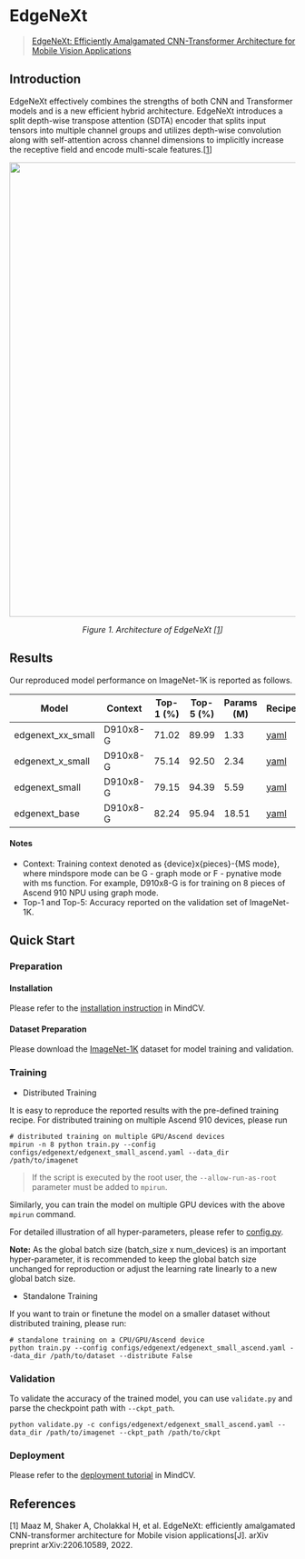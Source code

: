# EdgeNeXt

> [EdgeNeXt: Efficiently Amalgamated CNN-Transformer Architecture for Mobile Vision Applications](https://arxiv.org/abs/2206.10589)

## Introduction

EdgeNeXt effectively combines the strengths of both CNN and Transformer models and is a
new efficient hybrid architecture. EdgeNeXt introduces a split depth-wise transpose
attention (SDTA) encoder that splits input tensors into multiple channel groups and
utilizes depth-wise convolution along with self-attention across channel dimensions
to implicitly increase the receptive field and encode multi-scale features.[[1](#references)]

<p align="center">
  <img src="https://user-images.githubusercontent.com/52945530/210045582-d31f832d-22e0-47bd-927f-74cf2daed91a.png" width=800 />
</p>
<p align="center">
  <em>Figure 1. Architecture of EdgeNeXt [<a href="#references">1</a>] </em>
</p>

## Results

Our reproduced model performance on ImageNet-1K is reported as follows.

<div align="center">

| Model          | Context  | Top-1 (%) | Top-5 (%) | Params (M) | Recipe                                                                                                | Download                                                                              |
|----------------|----------|-----------|-----------|------------|-------------------------------------------------------------------------------------------------------|---------------------------------------------------------------------------------------|
| edgenext_xx_small | D910x8-G | 71.02     | 89.99     | 1.33       | [yaml](https://github.com/mindspore-lab/mindcv/blob/main/configs/edgenext/edgenext_xx_small_ascend.yaml) | [weights](https://download.mindspore.cn/toolkits/mindcv/edgenext/edgenext_xx_small-afc971fb.ckpt) |
| edgenext_x_small | D910x8-G | 75.14     | 92.50     | 2.34       | [yaml](https://github.com/mindspore-lab/mindcv/blob/main/configs/edgenext/edgenext_x_small_ascend.yaml) | [weights](https://download.mindspore.cn/toolkits/mindcv/edgenext/edgenext_x_small-a200c6fc.ckpt) |
| edgenext_small | D910x8-G | 79.15     | 94.39     | 5.59       | [yaml](https://github.com/mindspore-lab/mindcv/blob/main/configs/edgenext/edgenext_small_ascend.yaml) | [weights](https://download.mindspore.cn/toolkits/mindcv/edgenext/edgenext_small-f530c372.ckpt) |
| edgenext_base | D910x8-G | 82.24     | 95.94     | 18.51       | [yaml](https://github.com/mindspore-lab/mindcv/blob/main/configs/edgenext/edgenext_base_ascend.yaml) | [weights](https://download.mindspore.cn/toolkits/mindcv/edgenext/edgenext_base-4335e9dc.ckpt) |

</div>

#### Notes

- Context: Training context denoted as {device}x{pieces}-{MS mode}, where mindspore mode can be G - graph mode or F - pynative mode with ms function. For example, D910x8-G is for training on 8 pieces of Ascend 910 NPU using graph mode.
- Top-1 and Top-5: Accuracy reported on the validation set of ImageNet-1K.

## Quick Start

### Preparation

#### Installation

Please refer to the [installation instruction](https://github.com/mindspore-lab/mindcv#installation) in MindCV.

#### Dataset Preparation

Please download the [ImageNet-1K](https://www.image-net.org/challenges/LSVRC/2012/index.php) dataset for model training and validation.

### Training

* Distributed Training

It is easy to reproduce the reported results with the pre-defined training recipe. For distributed training on multiple Ascend 910 devices, please run

```shell
# distributed training on multiple GPU/Ascend devices
mpirun -n 8 python train.py --config configs/edgenext/edgenext_small_ascend.yaml --data_dir /path/to/imagenet
```
> If the script is executed by the root user, the `--allow-run-as-root` parameter must be added to `mpirun`.

Similarly, you can train the model on multiple GPU devices with the above `mpirun` command.

For detailed illustration of all hyper-parameters, please refer to [config.py](https://github.com/mindspore-lab/mindcv/blob/main/config.py).

**Note:**  As the global batch size  (batch_size x num_devices) is an important hyper-parameter, it is recommended to keep the global batch size unchanged for reproduction or adjust the learning rate linearly to a new global batch size.

* Standalone Training

If you want to train or finetune the model on a smaller dataset without distributed training, please run:

```shell
# standalone training on a CPU/GPU/Ascend device
python train.py --config configs/edgenext/edgenext_small_ascend.yaml --data_dir /path/to/dataset --distribute False
```

### Validation

To validate the accuracy of the trained model, you can use `validate.py` and parse the checkpoint path with `--ckpt_path`.

```
python validate.py -c configs/edgenext/edgenext_small_ascend.yaml --data_dir /path/to/imagenet --ckpt_path /path/to/ckpt
```

### Deployment

Please refer to the [deployment tutorial](https://github.com/mindspore-lab/mindcv/blob/main/tutorials/deployment.md) in MindCV.

## References

<!--- Guideline: Citation format should follow GB/T 7714. -->
[1] Maaz M, Shaker A, Cholakkal H, et al. EdgeNeXt: efficiently amalgamated CNN-transformer architecture for Mobile vision applications[J]. arXiv preprint arXiv:2206.10589, 2022.
